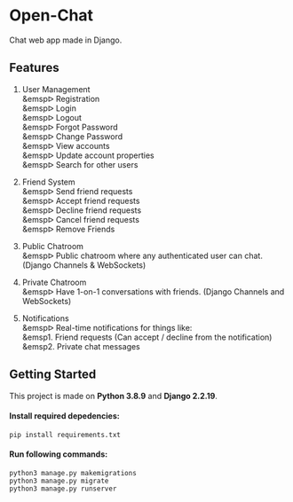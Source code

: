 # Open-Chat
Chat web app made in Django.

## Features
1. User Management<br>
    &emspᐅ Registration<br>
    &emspᐅ Login<br>
    &emspᐅ Logout<br>
    &emspᐅ Forgot Password<br>
    &emspᐅ Change Password<br>
    &emspᐅ View accounts<br>
    &emspᐅ Update account properties<br>
    &emspᐅ Search for other users<br>

2. Friend System<br>
    &emspᐅ Send friend requests<br>
    &emspᐅ Accept friend requests<br>
    &emspᐅ Decline friend requests<br>
    &emspᐅ Cancel friend requests<br>
    &emspᐅ Remove Friends<br>

3. Public Chatroom<br>
    &emspᐅ Public chatroom where any authenticated user can chat. (Django Channels & WebSockets)<br>

4. Private Chatroom<br>
    &emspᐅ Have 1-on-1 conversations with friends. (Django Channels and WebSockets)<br>

5. Notifications<br>
    &emspᐅ Real-time notifications for things like:<br>
        &emsp1. Friend requests (Can accept / decline from the notification)<br>
        &emsp2. Private chat messages<br>

## Getting Started
This project is made on **Python 3.8.9** and **Django 2.2.19**.

#### Install required depedencies:
```
pip install requirements.txt
```

#### Run following commands:
```
python3 manage.py makemigrations
python3 manage.py migrate
python3 manage.py runserver
```